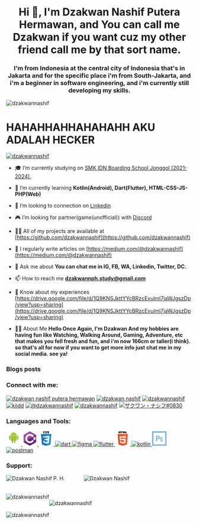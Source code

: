 <h1 align="center">Hi 👋, I'm Dzakwan Nashif Putera Hermawan, and You can call me Dzakwan if you want cuz my other friend call me by that sort name.</h1>
<h3 align="center">I'm from Indonesia at the central city of Indonesia that's in Jakarta and for the specific place i'm from South-Jakarta, and i'm a beginner in software engineering, and i'm currently still developing my skills.</h3>

<p align="left"> <img src="https://komarev.com/ghpvc/?username=dzakwannashif&label=Profile%20views&color=0e75b6&style=flat" alt="dzakwannashif" /> </p>



<h1>HAHAHHAHHAHAHAHH AKU ADALAH HECKER</h1>
<p align="left"> <a href="https://github.com/ryo-ma/github-profile-trophy"><img src="https://github-profile-trophy.vercel.app/?username=dzakwannashif" alt="dzakwannashif" /></a> </p>

- 🎓 I’m currently studying on [SMK IDN Boarding School Jonggol (2021-2024).](https://idn.sch.id/)

- 🌱 I’m currently learning **Kotlin(Android), Dart(Flutter), HTML-CSS-JS-PHP(Web)**

- 👯 I’m looking to connection on [Linkedin](https://www.linkedin.com/in/dzakwan-nashif-putera-hermawan-30520a246/)

- 🎮 I’m looking for partner(game(unofficial)) with [Discord](ザクワン・ナシフ#0830 (id))

- 👨‍💻 All of my projects are available at [https://github.com/dzakwannashif](https://github.com/dzakwannashif)

- 📝 I regularly write articles on [https://medium.com/@dzakwannashif](https://medium.com/@dzakwannashif)

- 💬 Ask me about **You can chat me in IG, FB, WA, Linkedin, Twitter, DC.**

- 📫 How to reach me **dzakwannph.study@gmail.com**

- 📄 Know about my experiences [https://drive.google.com/file/d/1Q9KNSJkttYYcBRzcEvulml7jaWJgszDp/view?usp=sharing](https://drive.google.com/file/d/1Q9KNSJkttYYcBRzcEvulml7jaWJgszDp/view?usp=sharing)

- 👋🏻 About Me **Hello Once Again, I'm Dzakwan And my hobbies are having fun like Watching, Walking Around, Gaming, Adventure, etc that makes you fell fresh and fun, and i'm now 166cm or taller(i think). so that's all for now if you want to get more info just chat me in my social media. see ya!**

### Blogs posts
<!-- BLOG-POST-LIST:START -->
<!-- BLOG-POST-LIST:END -->

<h3 align="left">Connect with me:</h3>
<p align="left">
<a href="https://linkedin.com/in/dzakwan nashif putera hermawan" target="blank"><img align="center" src="https://raw.githubusercontent.com/rahuldkjain/github-profile-readme-generator/master/src/images/icons/Social/linked-in-alt.svg" alt="dzakwan nashif putera hermawan" height="30" width="40" /></a>
<a href="https://fb.com/dzakwan nashif" target="blank"><img align="center" src="https://raw.githubusercontent.com/rahuldkjain/github-profile-readme-generator/master/src/images/icons/Social/facebook.svg" alt="dzakwan nashif" height="30" width="40" /></a>
<a href="https://instagram.com/dzakwannashif" target="blank"><img align="center" src="https://raw.githubusercontent.com/rahuldkjain/github-profile-readme-generator/master/src/images/icons/Social/instagram.svg" alt="dzakwannashif" height="30" width="40" /></a>
<a href="https://dribbble.com/kiidd" target="blank"><img align="center" src="https://raw.githubusercontent.com/rahuldkjain/github-profile-readme-generator/master/src/images/icons/Social/dribbble.svg" alt="kiidd" height="30" width="40" /></a>
<a href="https://medium.com/@dzakwannashif" target="blank"><img align="center" src="https://raw.githubusercontent.com/rahuldkjain/github-profile-readme-generator/master/src/images/icons/Social/medium.svg" alt="@dzakwannashif" height="30" width="40" /></a>
<a href="https://www.youtube.com/c/dzakwannashif" target="blank"><img align="center" src="https://raw.githubusercontent.com/rahuldkjain/github-profile-readme-generator/master/src/images/icons/Social/youtube.svg" alt="dzakwannashif" height="30" width="40" /></a>
<a href="https://discord.gg/ザクワン・ナシフ#0830" target="blank"><img align="center" src="https://raw.githubusercontent.com/rahuldkjain/github-profile-readme-generator/master/src/images/icons/Social/discord.svg" alt="ザクワン・ナシフ#0830" height="30" width="40" /></a>
</p>

<h3 align="left">Languages and Tools:</h3>
<p align="left"> <a href="https://developer.android.com" target="_blank" rel="noreferrer"> <img src="https://raw.githubusercontent.com/devicons/devicon/master/icons/android/android-original-wordmark.svg" alt="android" width="40" height="40"/> </a> <a href="https://www.w3schools.com/cs/" target="_blank" rel="noreferrer"> <img src="https://raw.githubusercontent.com/devicons/devicon/master/icons/csharp/csharp-original.svg" alt="csharp" width="40" height="40"/> </a> <a href="https://www.w3schools.com/css/" target="_blank" rel="noreferrer"> <img src="https://raw.githubusercontent.com/devicons/devicon/master/icons/css3/css3-original-wordmark.svg" alt="css3" width="40" height="40"/> </a> <a href="https://dart.dev" target="_blank" rel="noreferrer"> <img src="https://www.vectorlogo.zone/logos/dartlang/dartlang-icon.svg" alt="dart" width="40" height="40"/> </a> <a href="https://www.figma.com/" target="_blank" rel="noreferrer"> <img src="https://www.vectorlogo.zone/logos/figma/figma-icon.svg" alt="figma" width="40" height="40"/> </a> <a href="https://flutter.dev" target="_blank" rel="noreferrer"> <img src="https://www.vectorlogo.zone/logos/flutterio/flutterio-icon.svg" alt="flutter" width="40" height="40"/> </a> <a href="https://www.w3.org/html/" target="_blank" rel="noreferrer"> <img src="https://raw.githubusercontent.com/devicons/devicon/master/icons/html5/html5-original-wordmark.svg" alt="html5" width="40" height="40"/> </a> <a href="https://kotlinlang.org" target="_blank" rel="noreferrer"> <img src="https://www.vectorlogo.zone/logos/kotlinlang/kotlinlang-icon.svg" alt="kotlin" width="40" height="40"/> </a> <a href="https://www.photoshop.com/en" target="_blank" rel="noreferrer"> <img src="https://raw.githubusercontent.com/devicons/devicon/master/icons/photoshop/photoshop-line.svg" alt="photoshop" width="40" height="40"/> </a> <a href="https://postman.com" target="_blank" rel="noreferrer"> <img src="https://www.vectorlogo.zone/logos/getpostman/getpostman-icon.svg" alt="postman" width="40" height="40"/> </a> </p>

<h3 align="left">Support:</h3>
<p><a href="https://www.buymeacoffee.com/Dzakwan Nashif P. H."> <img align="left" src="https://cdn.buymeacoffee.com/buttons/v2/default-yellow.png" height="50" width="210" alt="Dzakwan Nashif P. H." /></a><a href="https://ko-fi.com/Dzakwan Nashif"> <img align="left" src="https://cdn.ko-fi.com/cdn/kofi3.png?v=3" height="50" width="210" alt="Dzakwan Nashif" /></a></p><br><br>

<p><img align="left" src="https://github-readme-stats.vercel.app/api/top-langs?username=dzakwannashif&show_icons=true&locale=en&layout=compact" alt="dzakwannashif" /></p>

<p>&nbsp;<img align="center" src="https://github-readme-stats.vercel.app/api?username=dzakwannashif&show_icons=true&locale=en" alt="dzakwannashif" /></p>

<p><img align="center" src="https://github-readme-streak-stats.herokuapp.com/?user=dzakwannashif&" alt="dzakwannashif" /></p>
